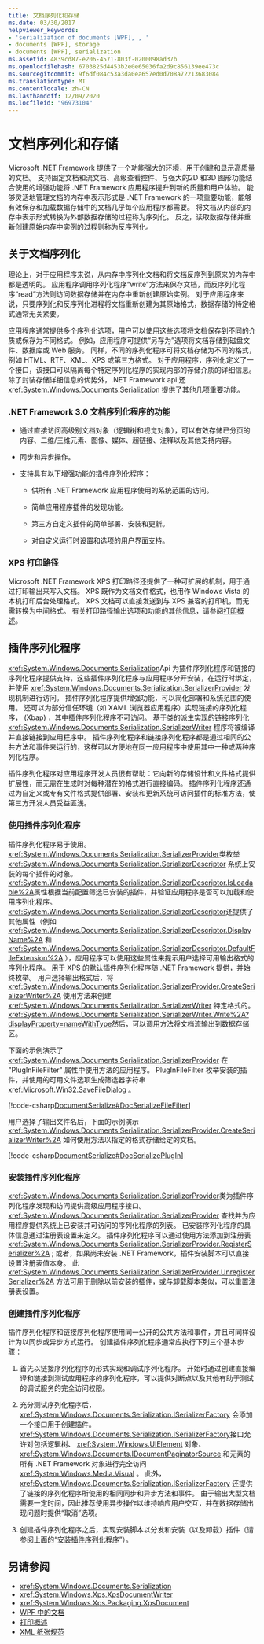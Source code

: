 ```yaml
---
title: 文档序列化和存储
ms.date: 03/30/2017
helpviewer_keywords:
- 'serialization of documents [WPF], , '
- documents [WPF], storage
- documents [WPF], serialization
ms.assetid: 4839cd87-e206-4571-803f-0200098ad37b
ms.openlocfilehash: 6703825d4453b2e0e65036fa2d9c856139ee473c
ms.sourcegitcommit: 9f6df084c53a3da0ea657ed0d708a72213683084
ms.translationtype: MT
ms.contentlocale: zh-CN
ms.lasthandoff: 12/09/2020
ms.locfileid: "96973104"
---
```

# <a name="document-serialization-and-storage"></a>文档序列化和存储

Microsoft .NET Framework 提供了一个功能强大的环境，用于创建和显示高质量的文档。  支持固定文档和流文档、高级查看控件、与强大的2D 和3D 图形功能结合使用的增强功能将 .NET Framework 应用程序提升到新的质量和用户体验。  能够灵活地管理文档的内存中表示形式是 .NET Framework 的一项重要功能，能够有效保存和加载数据存储中的文档几乎每个应用程序都需要。  将文档从内部的内存中表示形式转换为外部数据存储的过程称为序列化。  反之，读取数据存储并重新创建原始内存中实例的过程则称为反序列化。

<a name="AboutSerialization"></a>

## <a name="about-document-serialization"></a>关于文档序列化

理论上，对于应用程序来说，从内存中序列化文档和将文档反序列到原来的内存中都是透明的。  应用程序调用序列化程序“write”方法来保存文档，而反序列化程序“read”方法则访问数据存储并在内存中重新创建原始实例。  对于应用程序来说，只要序列化和反序列化进程将文档重新创建为其原始格式，数据存储的特定格式通常无关紧要。

应用程序通常提供多个序列化选项，用户可以使用这些选项将文档保存到不同的介质或保存为不同格式。  例如，应用程序可提供“另存为”选项将文档存储到磁盘文件、数据库或 Web 服务。  同样，不同的序列化程序可将文档存储为不同的格式，例如 HTML、RTF、XML、XPS 或第三方格式。  对于应用程序，序列化定义了一个接口，该接口可以隔离每个特定序列化程序的实现内部的存储介质的详细信息。  除了封装存储详细信息的优势外，.NET Framework api 还 <xref:System.Windows.Documents.Serialization> 提供了其他几项重要功能。

### <a name="features-of-net-framework-30-document-serializers"></a>.NET Framework 3.0 文档序列化程序的功能

- 通过直接访问高级别文档对象（逻辑树和视觉对象），可以有效存储已分页的内容、二维/三维元素、图像、媒体、超链接、注释以及其他支持内容。

- 同步和异步操作。

- 支持具有以下增强功能的插件序列化程序：

  - 供所有 .NET Framework 应用程序使用的系统范围的访问。

  - 简单应用程序插件的发现功能。

  - 第三方自定义插件的简单部署、安装和更新。

  - 对自定义运行时设置和选项的用户界面支持。

### <a name="xps-print-path"></a>XPS 打印路径

Microsoft .NET Framework XPS 打印路径还提供了一种可扩展的机制，用于通过打印输出来写入文档。  XPS 既作为文档文件格式，也用作 Windows Vista 的本机打印后台处理格式。  XPS 文档可以直接发送到与 XPS 兼容的打印机，而无需转换为中间格式。  有关打印路径输出选项和功能的其他信息，请参阅[打印概述](printing-overview.md)。

<a name="PluginSerializers"></a>

## <a name="plug-in-serializers"></a>插件序列化程序

<xref:System.Windows.Documents.Serialization>Api 为插件序列化程序和链接的序列化程序提供支持，这些插件序列化程序与应用程序分开安装，在运行时绑定，并使用 <xref:System.Windows.Documents.Serialization.SerializerProvider> 发现机制进行访问。  插件序列化程序提供增强功能，可以简化部署和系统范围的使用。  还可以为部分信任环境（如 XAML 浏览器应用程序）实现链接的序列化程序， (Xbap) ，其中插件序列化程序不可访问。  基于类的派生实现的链接序列化 <xref:System.Windows.Documents.Serialization.SerializerWriter> 程序将被编译并直接链接到应用程序中。  插件序列化程序和链接序列化程序都是通过相同的公共方法和事件来运行的，这样可以方便地在同一应用程序中使用其中一种或两种序列化程序。

插件序列化程序对应用程序开发人员很有帮助：它向新的存储设计和文件格式提供扩展性，而无需在生成时对每种潜在的格式进行直接编码。  插件序列化程序还通过为自定义或专有文件格式提供部署、安装和更新系统可访问插件的标准方法，使第三方开发人员受益匪浅。

### <a name="using-a-plug-in-serializer"></a>使用插件序列化程序

插件序列化程序易于使用。  <xref:System.Windows.Documents.Serialization.SerializerProvider>类枚举 <xref:System.Windows.Documents.Serialization.SerializerDescriptor> 系统上安装的每个插件的对象。  <xref:System.Windows.Documents.Serialization.SerializerDescriptor.IsLoadable%2A>属性根据当前配置筛选已安装的插件，并验证应用程序是否可以加载和使用序列化程序。  <xref:System.Windows.Documents.Serialization.SerializerDescriptor>还提供了其他属性（例如 <xref:System.Windows.Documents.Serialization.SerializerDescriptor.DisplayName%2A> 和 <xref:System.Windows.Documents.Serialization.SerializerDescriptor.DefaultFileExtension%2A> ），应用程序可以使用这些属性来提示用户选择可用输出格式的序列化程序。  用于 XPS 的默认插件序列化程序随 .NET Framework 提供，并始终枚举。  用户选择输出格式后，将 <xref:System.Windows.Documents.Serialization.SerializerProvider.CreateSerializerWriter%2A> 使用方法来创建 <xref:System.Windows.Documents.Serialization.SerializerWriter> 特定格式的。  <xref:System.Windows.Documents.Serialization.SerializerWriter.Write%2A?displayProperty=nameWithType>然后，可以调用方法将文档流输出到数据存储区。

下面的示例演示了 <xref:System.Windows.Documents.Serialization.SerializerProvider> 在 "PlugInFileFilter" 属性中使用方法的应用程序。  PlugInFileFilter 枚举安装的插件，并使用的可用文件选项生成筛选器字符串 <xref:Microsoft.Win32.SaveFileDialog> 。

[!code-csharp[DocumentSerialize#DocSerializeFileFilter](~/samples/snippets/csharp/VS_Snippets_Wpf/DocumentSerialize/CSharp/ThumbViewer.cs#docserializefilefilter)]

用户选择了输出文件名后，下面的示例演示 <xref:System.Windows.Documents.Serialization.SerializerProvider.CreateSerializerWriter%2A> 如何使用方法以指定的格式存储给定的文档。

[!code-csharp[DocumentSerialize#DocSerializePlugIn](~/samples/snippets/csharp/VS_Snippets_Wpf/DocumentSerialize/CSharp/ThumbViewer.cs#docserializeplugin)]

<a name="InstallingPluginSerializers"></a>

### <a name="installing-plug-in-serializers"></a>安装插件序列化程序

<xref:System.Windows.Documents.Serialization.SerializerProvider>类为插件序列化程序发现和访问提供高级应用程序接口。  <xref:System.Windows.Documents.Serialization.SerializerProvider> 查找并为应用程序提供系统上已安装并可访问的序列化程序的列表。  已安装序列化程序的具体信息通过注册表设置来定义。  插件序列化程序可以通过使用方法添加到注册表 <xref:System.Windows.Documents.Serialization.SerializerProvider.RegisterSerializer%2A> ; 或者，如果尚未安装 .NET Framework，插件安装脚本可以直接设置注册表值本身。  此 <xref:System.Windows.Documents.Serialization.SerializerProvider.UnregisterSerializer%2A> 方法可用于删除以前安装的插件，或与卸载脚本类似，可以重置注册表设置。

### <a name="creating-a-plug-in-serializer"></a>创建插件序列化程序

插件序列化程序和链接序列化程序使用同一公开的公共方法和事件，并且可同样设计为以同步或异步方式运行。  创建插件序列化程序通常应执行下列三个基本步骤：

1. 首先以链接序列化程序的形式实现和调试序列化程序。  开始时通过创建直接编译和链接到测试应用程序的序列化程序，可以提供对断点以及其他有助于测试的调试服务的完全访问权限。

2. 充分测试序列化程序后， <xref:System.Windows.Documents.Serialization.ISerializerFactory> 会添加一个接口用于创建插件。  <xref:System.Windows.Documents.Serialization.ISerializerFactory>接口允许对包括逻辑树、 <xref:System.Windows.UIElement> 对象、 <xref:System.Windows.Documents.IDocumentPaginatorSource> 和元素的所有 .NET Framework 对象进行完全访问 <xref:System.Windows.Media.Visual> 。  此外， <xref:System.Windows.Documents.Serialization.ISerializerFactory> 还提供了链接的序列化程序所使用的相同同步和异步方法和事件。  由于输出大型文档需要一定时间，因此推荐使用异步操作以维持响应用户交互，并在数据存储出现问题时提供“取消”选项。

3. 创建插件序列化程序之后，实现安装脚本以分发和安装（以及卸载）插件（请参阅上面的“[安装插件序列化程序](#InstallingPluginSerializers)”）。

## <a name="see-also"></a>另请参阅

- <xref:System.Windows.Documents.Serialization>
- <xref:System.Windows.Xps.XpsDocumentWriter>
- <xref:System.Windows.Xps.Packaging.XpsDocument>
- [WPF 中的文档](documents-in-wpf.md)
- [打印概述](printing-overview.md)
- [XML 纸张规范](https://www.ecma-international.org/activities/XML%20Paper%20Specification/XPS%20Standard%20WD%201.6.pdf)
